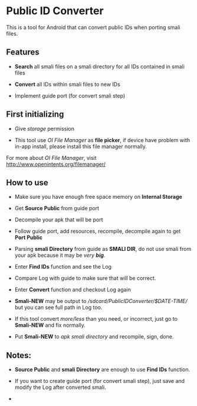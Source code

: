 # Public ID Converter

This is a tool for Android that can convert public IDs when porting smali files.

  

## Features

- **Search** all smali files on a smali directory for all IDs contained in smali files

- **Convert** all IDs within smali files to new IDs

- Implement guide port (for convert smali step)

  

## First initializing

- Give _storage_ permission

- This tool use _OI File Manager_ as **file picker**, if device have problem with in-app install, please install this file manager normally.

  

For more about _OI File Manager_, visit http://www.openintents.org/filemanager/

  

## How to use

- Make sure you have enough free space memory on **Internal Storage**

- Get **Source Public** from guide port

- Decompile your apk that will be port

- Follow guide port, add resources, recompile, decompile again to get **Port Public**

- Parsing **smali Directory** from guide as **SMALI DIR**, do not use smali from your apk because it may be _very **big**_.
  
- Enter **Find IDs** function and see the Log

- Compare Log with guide to make sure that will be correct.

- Enter **Convert** function and checkout Log again 

- **Smali-NEW** may be output to _/sdcard/PublicIDConverter/$DATE-TIME/_ but you can see full path in Log too.

- If this tool convert _more/less_ than you need, or incorrect, just go to **Smali-NEW** and fix normally.

- Put **Smali-NEW** to _apk smali directory_ and recompile, sign, done.

## Notes:

- **Source Public** and **smali Directory** are enough to use **Find IDs** function.

- If you want to create guide port (for convert smali step), just save and modify the Log after converted smali. 

- 